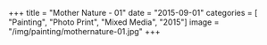 +++
title = "Mother Nature - 01"
date = "2015-09-01"
categories = [ "Painting", "Photo Print", "Mixed Media", "2015"]
image = "/img/painting/mothernature-01.jpg"
+++

